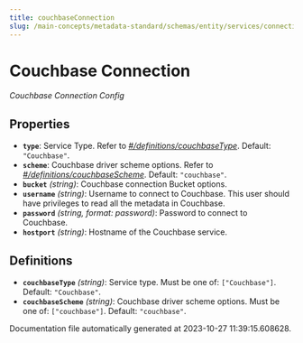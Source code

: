 ```yaml
---
title: couchbaseConnection
slug: /main-concepts/metadata-standard/schemas/entity/services/connections/database/couchbaseconnection
---
```


# Couchbase Connection

*Couchbase Connection Config*

## Properties

- **`type`**: Service Type. Refer to *[#/definitions/couchbaseType](#definitions/couchbaseType)*. Default: `"Couchbase"`.
- **`scheme`**: Couchbase driver scheme options. Refer to *[#/definitions/couchbaseScheme](#definitions/couchbaseScheme)*. Default: `"couchbase"`.
- **`bucket`** *(string)*: Couchbase connection Bucket options.
- **`username`** *(string)*: Username to connect to Couchbase. This user should have privileges to read all the metadata in Couchbase.
- **`password`** *(string, format: password)*: Password to connect to Couchbase.
- **`hostport`** *(string)*: Hostname of the Couchbase service.
## Definitions

- <a id="definitions/couchbaseType"></a>**`couchbaseType`** *(string)*: Service type. Must be one of: `["Couchbase"]`. Default: `"Couchbase"`.
- <a id="definitions/couchbaseScheme"></a>**`couchbaseScheme`** *(string)*: Couchbase driver scheme options. Must be one of: `["couchbase"]`. Default: `"couchbase"`.


Documentation file automatically generated at 2023-10-27 11:39:15.608628.
